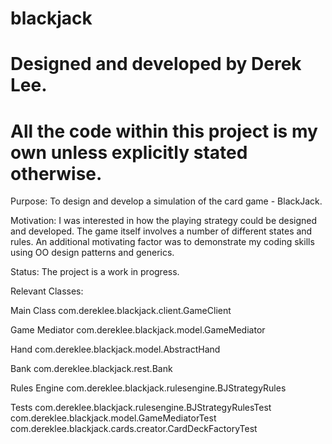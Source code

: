 # blackjack
# Designed and developed by Derek Lee.
# All the code within this project is my own unless explicitly stated otherwise.

Purpose:
To design and develop a simulation of the card game - BlackJack. 

Motivation:
I was interested in how the playing strategy could be designed and developed. The game itself involves a number of different states and  rules. An additional motivating factor was to demonstrate my coding skills using OO design patterns and generics.

Status:
The project is a work in progress.

Relevant Classes:

Main Class 
com.dereklee.blackjack.client.GameClient

Game Mediator
com.dereklee.blackjack.model.GameMediator

Hand
com.dereklee.blackjack.model.AbstractHand

Bank
com.dereklee.blackjack.rest.Bank

Rules Engine
com.dereklee.blackjack.rulesengine.BJStrategyRules

Tests
com.dereklee.blackjack.rulesengine.BJStrategyRulesTest
com.dereklee.blackjack.model.GameMediatorTest
com.dereklee.blackjack.cards.creator.CardDeckFactoryTest


